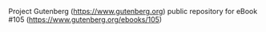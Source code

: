 Project Gutenberg (https://www.gutenberg.org) public repository for eBook #105 (https://www.gutenberg.org/ebooks/105)
